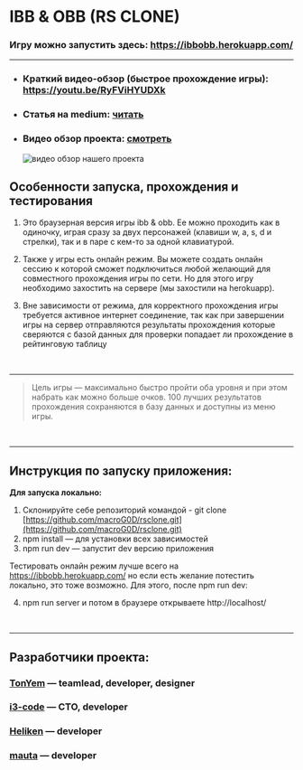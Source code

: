 # IBB & OBB (RS CLONE)
### Игру можно запустить здесь: https://ibbobb.herokuapp.com/
---

* ### Краткий видео-обзор (быстрое прохождение игры): https://youtu.be/RyFViHYUDXk
* ### Статья на medium: [читать](https://medium.com/@tonyem/ibb-obb-%D1%81lone-%D1%80%D0%B5%D0%B0%D0%BB%D0%B8%D0%B7%D0%B0%D1%86%D0%B8%D1%8F-%D1%8D%D1%84%D1%84%D0%B5%D0%BA%D1%82%D0%BD%D0%BE%D0%B9-%D0%B8%D0%B3%D1%80%D1%8B-%D0%BD%D0%B0-javascript-742288902af9)
* ###  Видео обзор проекта: [смотреть](https://www.youtube.com/watch?v=1udpeZBkDt8)
  ![видео обзор нашего проекта](https://img.youtube.com/vi/1udpeZBkDt8/0.jpg)

## Особенности запуска, прохождения и тестирования

1. Это браузерная версия игры ibb & obb. Ее можно проходить как в одиночку, играя сразу за двух персонажей (клавиши w, a, s, d и стрелки), так и в паре с кем-то за одной клавиатурой. 

2. Также у игры есть онлайн режим. Вы можете создать онлайн сессию к которой сможет подключиться любой желающий для совместного прохождения игры по сети. Но для этого игру необходимо захостить на сервере (мы захостили на herokuapp).

3. Вне зависимости от режима, для корректного прохождения игры требуется активное интернет соединение, так как при завершении игры на сервер отправляются результаты прохождения которые сверяются с базой данных для проверки попадает ли прохождение в рейтинговую таблицу

<br>

---
>Цель игры — максимально быстро пройти оба уровня и при этом набрать как можно больше очков. 100 лучших результатов прохождения сохраняются в базу данных и доступны из меню игры.

<br>

---
## Инструкция по запуску приложения:

**Для запуска локально:**

1. Склонируйте себе репозиторий командой - git clone [https://github.com/macroG0D/rsclone.git](https://github.com/macroG0D/rsclone.git)
2. npm install — для установки всех зависимостей
3. npm run dev — запустит dev версию приложения

Тестировать онлайн режим лучше всего на https://ibbobb.herokuapp.com/ но если есть желание потестить локально, это тоже возможно. Для этого, после npm run dev:

4. npm run server и потом в браузере открываете http://localhost/

<br>

---

## Разработчики проекта:
### [TonYem](https://github.com/macroG0D) — teamlead, developer, designer
### [i3-code](https://github.com/i3-code) — CTO, developer
### [Heliken](https://github.com/Heliken) — developer
### [mauta](https://github.com/mauta) — developer
